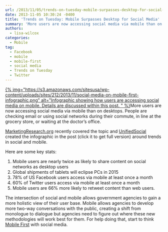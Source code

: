 ```yaml
---
url: /2013/11/05/trends-on-tuesday-mobile-surpasses-desktop-for-social-media/
date: 2013-11-05 10:30:24 -0400
title: 'Trends on Tuesday: Mobile Surpasses Desktop for Social Media'
summary: 'More users are now accessing social media via mobile than on desktops.   People are checking email or using social networks during their commute, in line at the grocery store, or waiting at the doctor&#8217;s office.'
authors:
  - lisa-wilcox
categories:
  - Mobile
tag:
  - Facebook
  - mobile
  - mobile-first
  - social media
  - Trends on Tuesday
  - Twitter
---
```


[{% img="https://s3.amazonaws.com/sitesusa/wp-content/uploads/sites/212/2013/11/social-media-on-mobile-first-infographic.png" alt="Infographic showing how users are accessing social media on mobile. Details are discussed within this post. " %}](http://www.unifiedsocial.com/mobile-social-marketing/)More users are now accessing social media via mobile than on desktops.  People are checking email or using social networks during their commute, in line at the grocery store, or waiting at the doctor&#8217;s office.

[MarketingResearch.org](http://www.marketingresearch.org/alert-magazine-third-quarter-2013-social-media-and-mobile-–-the-elephants-in-market-research’s-room) recently covered the topic and [UnifiedSocial](http://www.unifiedsocial.com/mobile-social-marketing/) created the infographic in the post (click it to get full version) around trends in social and mobile.

Here are some key stats:

  1. Mobile users are nearly twice as likely to share content on social networks as desktop users
  2. Global shipments of tablets will eclipse PCs in 2015
  3. 78% of US Facebook users access via mobile at least once a month
  4. 60% of Twitter users access via mobile at least once a month
  5. Mobile users are 66% more likely to retweet content than web users.

The intersection of social and mobile allows government agencies to gain a more holistic view of their user base.  Mobile allows agencies to develop more two-way conversations with the public, creating a shift from monologue to dialogue but agencies need to figure out where these new methodologies will work best for them.  For help doing that, start to think [Mobile First](https://digitalgov.sites.usa.gov/2013/09/30/mobile-first/ "Mobile First") with social media.